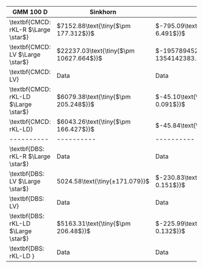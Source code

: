 | GMM 100 D | Sinkhorn | ELBO | log Z | EMC | MMD |
|----------|----------|----------|----------|----------|----------|
| \textbf{CMCD: rKL-R $\Large \star$} | $7152.88\text{\tiny{$\pm 177.312$}}$    | $-795.09\text{\tiny{$\pm 6.491$}}$    | $-528.09\text{\tiny{$\pm 2.995$}}$     | $0.995\text{\tiny{$\pm 0.000$}}$     | $0.116\text{\tiny{$\pm 0.001$}}$     |
| \textbf{CMCD: LV $\Large \star$}    | $22237.03\text{\tiny{$\pm 10627.664$}}$    | $-1957894528.00\text{\tiny{$\pm 1354142383.491$}}$    | $-774.91\text{\tiny{$\pm 466.647$}}$   | $0.866\text{\tiny{$\pm 0.084$}}$    | $0.268\text{\tiny{$\pm 0.101$}}$    |
| \textbf{CMCD: LV}  | Data     | Data     | Data     | Data     | Data     |
| \textbf{CMCD: rKL-LD $\Large \star$}   | $6079.38\text{\tiny{$\pm 205.248$}}$     | $-45.10\text{\tiny{$\pm 0.091$}}$    | $-18.09\text{\tiny{$\pm 0.341$}}$    |  $0.996\text{\tiny{$\pm 0.000$}}$   | $0.084\text{\tiny{$\pm 0.001$}}$    |
| \textbf{CMCD: rKL-LD}    | $6043.26\text{\tiny{$\pm 166.427$}}$     | $-45.84\text{\tiny{$\pm 0.08$}}$    | $-18.88\text{\tiny{$\pm 0.394$}}$   | $0.996\text{\tiny{$\pm 0.000$}}$     | $0.085\text{\tiny{$\pm 0.001$}}$    |
|----------|----------|----------|----------|----------|----------|
| \textbf{DBS: rKL-R $\Large \star$}    | Data     | Data     | Data     | Data     | Data     |
| \textbf{DBS: LV $\Large \star$}  | 5024.58\text{\tiny{$\pm 171.079$}}$     | $-230.83\text{\tiny{$\pm 0.151$}}$    |$-105.53\text{\tiny{$\pm 0.972$}}$    | $0.998\text{\tiny{$\pm 0.000$}}$    | $0.178\text{\tiny{$\pm 0.000$}}$    |
| \textbf{DBS: LV}   | Data     | Data     | Data     | Data     | Data     | ### only 5 seeds
| \textbf{DBS: rKL-LD $\Large \star$}   | $5163.31\text{\tiny{$\pm 206.48$}}$     | $-225.99\text{\tiny{$\pm 0.132$}}$     | $-101.80\text{\tiny{$\pm 0.953$}}$    | $0.997\text{\tiny{$\pm 0.000$}}$     | $0.178\text{\tiny{$\pm 0.000$}}$    |
| \textbf{DBS: rKL-LD }   | Data     | Data     | Data     | Data     | Data     |


